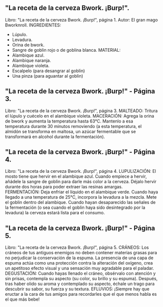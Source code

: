 ## "La receta de la cerveza Bwork. ¡Burp!".
Libro: "La receta de la cerveza Bwork. ¡Burp!", página 1.
Autor: El gran mago Bworknroll.
INGREDIENTES:
- Lúpulo.
- Levadura.
- Orina de bwork.
- Sangre de goblin rojo o de goblina blanca.
MATERIAL:
- Alambique azul.
- Alambique naranja.
- Alambique violeta.
- Escalpelo (para desangrar al goblin)
- Una pinza (para aguantar al goblin)

## "La receta de la cerveza Bwork. ¡Burp!" - Página 3.
Libro: "La receta de la cerveza Bwork. ¡Burp!", página 3.
MALTEADO: Tritura el lúpulo y cuécelo en el alambique violeta.
MACERACIÓN: Agrega la orina de bwork y aumenta la temperatura hasta 63°C. Mantenlo a esa temperatura durante 30 minutos removiendo (a esta temperatura, el almidón se transforma en maltosa, un azúcar fermentable que se transformará en alcohol durante la fermentación).

## "La receta de la cerveza Bwork. ¡Burp!" - Página 4.
Libro: "La receta de la cerveza Bwork. ¡Burp!", página 4.
LUPULIZACIÓN: El mosto tiene que hervir en el alambique azul. Cuando empiece a hervir, añádele la sangre de goblin para darle más color a la cerveza. Déjalo hervir durante dos horas para poder extraer las resinas amargas.
FERMENTACIÓN: Deja enfriar el líquido en el alambique verde. Cuando haya llegado a una temperatura de 25°C, incorpora la levadura a la mezcla. Mete el goblin dentro del alambique. Cuando hayan desaparecido las señales de la fermentación (o sea cuando el goblin haya sido desintegrado por la levadura) la cerveza estará lista para el consumo.

## "La receta de la cerveza Bwork. ¡Burp!" - Página 5.
Libro: "La receta de la cerveza Bwork. ¡Burp!", página 5.
CRÁNEOS: Los cráneos de tus antiguos enemigos no deben contener materias grasas para no perjudicar la conservación de la espuma. La presencia de una capa de espuma actúa como una protección contra la alteración del oxígeno, crea un apetitoso efecto visual y una sensación muy agradable para el paladar.
DEGUSTACIÓN: Cuando hayas llenado el cráneo, obsérvalo con atención y sin prisas, contempla su aspecto (su color, su brillo y su espuma). Después, tras haber olido su aroma y contemplado su aspecto, échale un trago para descubrir su sabor, su fuerza y su textura.
EFLUVIOS: ¡Siempre hay que eructar a la cara de tus amigos para recordarles que el que menos habla es el que más bebe!